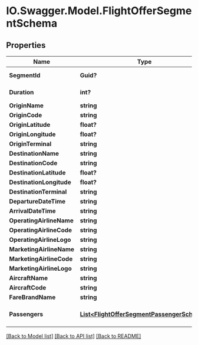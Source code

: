 # IO.Swagger.Model.FlightOfferSegmentSchema
## Properties

Name | Type | Description | Notes
------------ | ------------- | ------------- | -------------
**SegmentId** | **Guid?** | Unique identifier for the flight segment. | [optional] 
**Duration** | **int?** | Total duration of the flight segment in minutes. | [optional] 
**OriginName** | **string** | Name of the origin airport. | [optional] 
**OriginCode** | **string** | IATA code of the origin airport. | [optional] 
**OriginLatitude** | **float?** | Latitude of the origin airport. | [optional] 
**OriginLongitude** | **float?** | Longitude of the origin airport. | [optional] 
**OriginTerminal** | **string** | Terminal at the origin airport. | [optional] 
**DestinationName** | **string** | Name of the destination airport. | [optional] 
**DestinationCode** | **string** | IATA code of the destination airport. | [optional] 
**DestinationLatitude** | **float?** | Latitude of the destination airport. | [optional] 
**DestinationLongitude** | **float?** | Longitude of the destination airport. | [optional] 
**DestinationTerminal** | **string** | Terminal at the destination airport. | [optional] 
**DepartureDateTime** | **string** | Scheduled departure date and time. | [optional] 
**ArrivalDateTime** | **string** | Scheduled arrival date and time. | [optional] 
**OperatingAirlineName** | **string** | Name of the operating airline. | [optional] 
**OperatingAirlineCode** | **string** | Code of the operating airline. | [optional] 
**OperatingAirlineLogo** | **string** | Logo of the operating airline. | [optional] 
**MarketingAirlineName** | **string** | Name of the marketing airline. | [optional] 
**MarketingAirlineCode** | **string** | Code of the marketing airline. | [optional] 
**MarketingAirlineLogo** | **string** | Logo of the marketing airline. | [optional] 
**AircraftName** | **string** | Name of the aircraft. | [optional] 
**AircraftCode** | **string** | Code of the aircraft. | [optional] 
**FareBrandName** | **string** | Name of the fare brand. | [optional] 
**Passengers** | [**List&lt;FlightOfferSegmentPassengerSchema&gt;**](FlightOfferSegmentPassengerSchema.md) | Array of FlightOfferSegmentPassengerSchema detailing passenger information. | [optional] 

[[Back to Model list]](../README.md#documentation-for-models) [[Back to API list]](../README.md#documentation-for-api-endpoints) [[Back to README]](../README.md)

